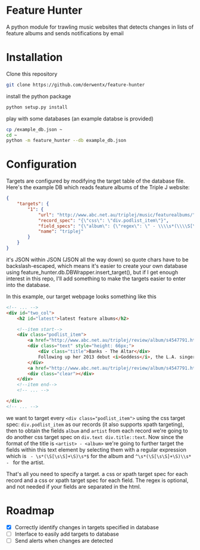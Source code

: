 Feature Hunter
====

A python module for trawling music websites that detects changes in lists of feature albums and sends notifications by email

Installation
====

Clone this repository

```bash
git clone https://github.com/derwentx/feature-hunter
```

install the python package

```bash
python setup.py install
```

play with some databases (an example databse is provided)

```bash
cp /example_db.json ~
cd ~
python -m feature_hunter --db example_db.json
```

Configuration
====
Targets are configured by modifying the target table of the database file. Here's the example DB which reads feature albums of the Triple J website:

```json
{
    "targets": {
        "1": {
            "url": "http://www.abc.net.au/triplej/music/featurealbums/",
            "record_spec": "{\"css\": \"div.podlist_item\"}",
            "field_specs": "{\"album\": {\"regex\": \" - \\\\s*(\\\\S[\\\\s\\\\S]+\\\\S)\\\\s*$\", \"css\": \"div.text div.title::text\"}, \"artist\": {\"regex\": \"^\\\\s*(\\\\S[\\\\s\\\\S]+\\\\S)\\\\s* - \", \"css\": \"div.text div.title::text\"}}",
            "name": "triplej"
        }
    }
}

```

it's JSON within JSON (JSON all the way down) so quote chars have to be backslash-escaped, which means it's easier to create your own database using feature_hunter.db.DBWrapper.insert_target(), but if I get enough interest in this repo, I'll add something to make the targets easier to enter into the database.

In this example, our target webpage looks something like this
```html
<!-- ... -->
<div id="two_col">
    <h2 id="latest">latest feature albums</h2>

    <!--item start-->
    <div class="podlist_item">
        <a href="http://www.abc.net.au/triplej/review/album/s4547791.htm"><img width="300" height="300" alt="Banks - The Altar" src="http://www.abc.net.au/triplej/review/album/img/banks_thealtar.jpg"></a>
        <div class="text" style="height: 66px;">
            <div class="title">Banks - The Altar</div>
            Following up her 2013 debut <i>Goddess</i>, the L.A. singer pushes personal boundaries with her alt-pop R&amp;B sound.
        </div>
        <a href="http://www.abc.net.au/triplej/review/album/s4547791.htm" class="more">More</a>
        <div class="clear"></div>
    </div>
    <!--item end-->
    <!-- ... -->

</div>
<!-- ... -->
```

we want to target every `<div class="podlist_item">`  using the css target spec: `div.podlist_item` as our records (it also supports xpath targeting), then to obtain the fields `album` and `artist` from each record we're going to do another css target spec on `div.text div.title::text`. Now since the format of the title is `<artist> - <album>` we're going to further target the fields within this text element by selecting them with a regular expression which is ` - \s*(\S[\s\S]+\S)\s*$` for the album and `^\s*(\S[\s\S]+\S)\\s* - ` for the artist.

That's all you need to specify a target. a css or xpath target spec for each record and a css or xpath target spec for each field. The regex is optional, and not needed if your fields are separated in the html.

Roadmap
====
 - [x] Correctly identify changes in targets specified in database
 - [ ] Interface to easily add targets to database
 - [ ] Send alerts when changes are detected
